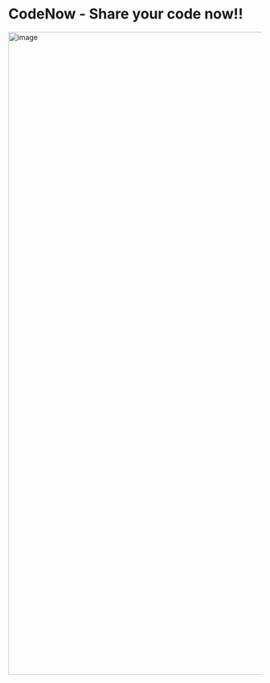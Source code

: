 # CodeNow - Share your code now!!

<img width="1280" alt="image" src="https://github.com/krishvsoni/CodeNow/assets/67964054/5bb50271-5ffb-40fe-a6e9-9cdb353325e5">

